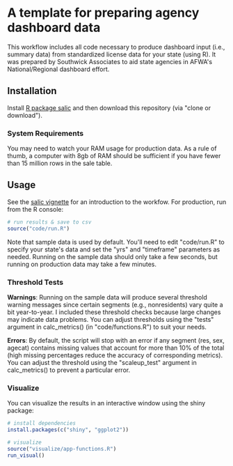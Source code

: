 # A template for preparing agency dashboard data

This workflow includes all code necessary to produce dashboard input (i.e., summary data) from standardized license data for your state (using R). It was prepared by Southwick Associates to aid state agencies in AFWA's National/Regional dashboard effort.

## Installation

Install [R package salic](https://southwick-associates.github.io/salic/) and then download this repository (via "clone or download").

### System Requirements

You may need to watch your RAM usage for production data. As a rule of thumb, a computer with 8gb of RAM should be sufficient if you have fewer than 15 million rows in the sale table.

## Usage

See the [salic vignette](https://southwick-associates.github.io/salic/articles/salic.html) for an introduction to the workfow. For production, run from the R console:

``` r
# run results & save to csv
source("code/run.R")
```

Note that sample data is used by default. You'll need to edit "code/run.R" to specify your state's data and set the "yrs" and "timeframe" parameters as needed. Running on the sample data should only take a few seconds, but running on production data may take a few minutes.

### Threshold Tests

**Warnings**: Running on the sample data will produce several threshold warning messages since certain segments (e.g., nonresidents) vary quite a bit year-to-year. I included these threshold checks because large changes may indicate data problems. You can adjust thresholds using the "tests" argument in calc_metrics() (in "code/functions.R") to suit your needs.

**Errors**: By default, the script will stop with an error if any segment (res, sex, agecat) contains missing values that account for more than 10% of the total (high missing percentages reduce the accuracy of corresponding metrics). You can adjust the threshold using the "scaleup_test" argument in calc_metrics() to prevent a particular error.

### Visualize

You can visualize the results in an interactive window using the shiny package:

``` r
# install dependencies
install.packages(c("shiny", "ggplot2"))

# visualize
source("visualize/app-functions.R")
run_visual()
```
